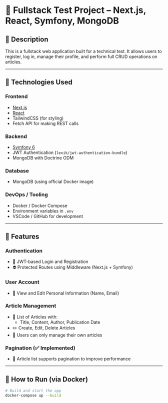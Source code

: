 # 🔐 Fullstack Test Project – Next.js, React, Symfony, MongoDB

## 🧾 Description

This is a fullstack web application built for a technical test. It allows users to register, log in, manage their profile, and perform full CRUD operations on articles.

---

## 🧰 Technologies Used

### Frontend
- [Next.js](https://nextjs.org/)
- [React](https://reactjs.org/)
- TailwindCSS (for styling)
- Fetch API for making REST calls

### Backend
- [Symfony 6](https://symfony.com/)
- JWT Authentication (`lexik/jwt-authentication-bundle`)
- MongoDB with Doctrine ODM

### Database
- MongoDB (using official Docker image)

### DevOps / Tooling
- Docker / Docker Compose
- Environment variables in `.env`
- VSCode / GitHub for development

---

## 🚀 Features

### Authentication
- 🔐 JWT-based Login and Registration
- ⛔ Protected Routes using Middleware (Next.js + Symfony)

### User Account
- 👤 View and Edit Personal Information (Name, Email)

### Article Management
- 📃 List of Articles with:
  - Title, Content, Author, Publication Date
- ✏️ Create, Edit, Delete Articles
- 🔐 Users can only manage their own articles

### Pagination (✅ Implemented)
- 📄 Article list supports pagination to improve performance

---

## 🐳 How to Run (via Docker)

```bash
# Build and start the app
docker-compose up --build
